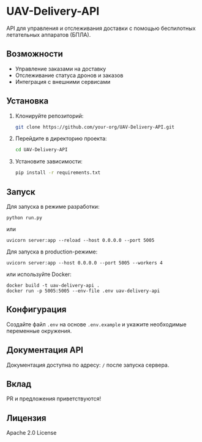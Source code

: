 # UAV-Delivery-API

API для управления и отслеживания доставки с помощью беспилотных летательных аппаратов (БПЛА).

## Возможности

- Управление заказами на доставку
- Отслеживание статуса дронов и заказов
- Интеграция с внешними сервисами

## Установка

1. Клонируйте репозиторий:
   ```bash
   git clone https://github.com/your-org/UAV-Delivery-API.git
   ```
2. Перейдите в директорию проекта:
   ```bash
   cd UAV-Delivery-API
   ```
3. Установите зависимости:
   ```bash
   pip install -r requirements.txt
   ```

## Запуск

Для запуска в режиме разработки:
```
python run.py
```
или
```
uvicorn server:app --reload --host 0.0.0.0 --port 5005
```

Для запуска в production-режиме:
```
uvicorn server:app --host 0.0.0.0 --port 5005 --workers 4
```
или используйте Docker:
```
docker build -t uav-delivery-api .
docker run -p 5005:5005 --env-file .env uav-delivery-api
```

## Конфигурация

Создайте файл `.env` на основе `.env.example` и укажите необходимые переменные окружения.

## Документация API

Документация доступна по адресу: `/` после запуска сервера.

## Вклад

PR и предложения приветствуются!

## Лицензия

Apache 2.0 License
